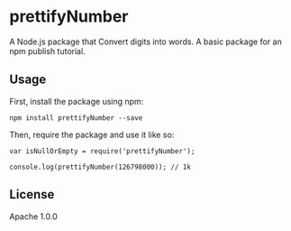 # prettifyNumber

A Node.js package that Convert digits into words. A basic package for an npm publish tutorial.

## Usage

First, install the package using npm:

    npm install prettifyNumber --save

Then, require the package and use it like so:

    var isNullOrEmpty = require('prettifyNumber');

    console.log(prettifyNumber(126798000)); // 1k


## License

Apache 1.0.0